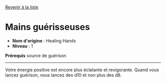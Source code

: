 [Revenir à la liste](..)

# Mains guérisseuses

 * **Nom d'origine** : Healing Hands
 * **Niveau** : 1


<p><strong>Prérequis</strong> source de guérison</p>
<hr>
<p>Votre énergie positive est encore plus éclatante et revigorante. Quand vous lancez guérison, vous lancez des d10 et non plus des d8.</p>